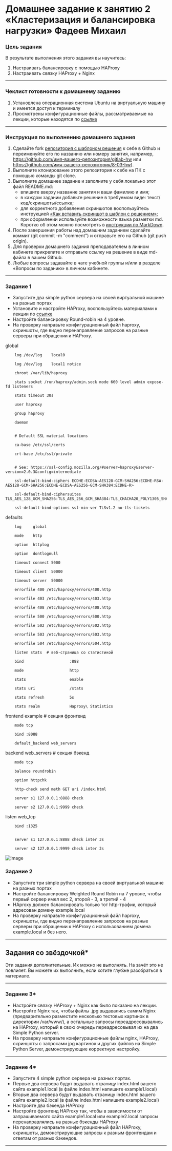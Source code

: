 # Домашнее задание к занятию 2 «Кластеризация и балансировка нагрузки» Фадеев Михаил

### Цель задания
В результате выполнения этого задания вы научитесь:
1. Настраивать балансировку с помощью HAProxy
2. Настраивать связку HAProxy + Nginx

------

### Чеклист готовности к домашнему заданию

1. Установлена операционная система Ubuntu на виртуальную машину и имеется доступ к терминалу
2. Просмотрены конфигурационные файлы, рассматриваемые на лекции, которые находятся по [ссылке](2/)


------


### Инструкция по выполнению домашнего задания

1. Сделайте fork [репозитория c шаблоном решения](https://github.com/netology-code/sys-pattern-homework) к себе в Github и переименуйте его по названию или номеру занятия, например, https://github.com/имя-вашего-репозитория/gitlab-hw или https://github.com/имя-вашего-репозитория/8-03-hw).
2. Выполните клонирование этого репозитория к себе на ПК с помощью команды git clone.
3. Выполните домашнее задание и заполните у себя локально этот файл README.md:
   - впишите вверху название занятия и ваши фамилию и имя;
   - в каждом задании добавьте решение в требуемом виде: текст/код/скриншоты/ссылка;
   - для корректного добавления скриншотов воспользуйтесь инструкцией [«Как вставить скриншот в шаблон с решением»](https://github.com/netology-code/sys-pattern-homework/blob/main/screen-instruction.md);
   - при оформлении используйте возможности языка разметки md. Коротко об этом можно посмотреть в [инструкции по MarkDown](https://github.com/netology-code/sys-pattern-homework/blob/main/md-instruction.md).
4. После завершения работы над домашним заданием сделайте коммит (git commit -m "comment") и отправьте его на Github (git push origin).
5. Для проверки домашнего задания преподавателем в личном кабинете прикрепите и отправьте ссылку на решение в виде md-файла в вашем Github.
6. Любые вопросы задавайте в чате учебной группы и/или в разделе «Вопросы по заданию» в личном кабинете.



------



### Задание 1
- Запустите два simple python сервера на своей виртуальной машине на разных портах
- Установите и настройте HAProxy, воспользуйтесь материалами к лекции по [ссылке](2/)
- Настройте балансировку Round-robin на 4 уровне.
- На проверку направьте конфигурационный файл haproxy, скриншоты, где видно перенаправление запросов на разные серверы при обращении к HAProxy.

global

        log /dev/log    local0
        
        log /dev/log    local1 notice
        
        chroot /var/lib/haproxy
        
        stats socket /run/haproxy/admin.sock mode 660 level admin expose-fd listeners
        
        stats timeout 30s
        
        user haproxy
        
        group haproxy
        
        daemon
        

        # Default SSL material locations
        
        ca-base /etc/ssl/certs
        
        crt-base /etc/ssl/private
        

        # See: https://ssl-config.mozilla.org/#server=haproxy&server-version=2.0.3&config=intermediate
        
        ssl-default-bind-ciphers ECDHE-ECDSA-AES128-GCM-SHA256:ECDHE-RSA-AES128-GCM-SHA256:ECDHE-ECDSA-AES256-GCM-SHA384:ECDHE-R>
        
        ssl-default-bind-ciphersuites TLS_AES_128_GCM_SHA256:TLS_AES_256_GCM_SHA384:TLS_CHACHA20_POLY1305_SHA256
        
        ssl-default-bind-options ssl-min-ver TLSv1.2 no-tls-tickets
        

defaults

        log     global
        
        mode    http
        
        option  httplog
        
        option  dontlognull
        
        timeout connect 5000
        
        timeout client  50000
        
        timeout server  50000
        
        errorfile 400 /etc/haproxy/errors/400.http
        
        errorfile 403 /etc/haproxy/errors/403.http
        
        errorfile 408 /etc/haproxy/errors/408.http
        
        errorfile 500 /etc/haproxy/errors/500.http
        
        errorfile 502 /etc/haproxy/errors/502.http
        
        errorfile 503 /etc/haproxy/errors/503.http
        
        errorfile 504 /etc/haproxy/errors/504.http
                
        listen stats  # веб-страница со статистикой
        
        bind                    :888
        
        mode                    http
        
        stats                   enable
        
        stats uri               /stats
        
        stats refresh           5s
        
        stats realm             Haproxy\ Statistics
        

frontend example  # секция фронтенд

        mode tcp
        
        bind :8088
        
        default_backend web_servers
        

backend web_servers    # секция бэкенд

        mode tcp
        
        balance roundrobin
        
        option httpchk
        
        http-check send meth GET uri /index.html
        
        server s1 127.0.0.1:8888 check
        
        server s2 127.0.0.1:9999 check
        


listen web_tcp


        bind :1325
        

        server s1 127.0.0.1:8888 check inter 3s
        
        server s2 127.0.0.1:9999 check inter 3s
        
![image](https://github.com/FadMikhail/9.2_Clustering-and-load-balancing/assets/132131230/f070f252-bf22-4e2c-8c58-c387b6a7afd3)





### Задание 2
- Запустите три simple python сервера на своей виртуальной машине на разных портах
- Настройте балансировку Weighted Round Robin на 7 уровне, чтобы первый сервер имел вес 2, второй - 3, а третий - 4
- HAproxy должен балансировать только тот http-трафик, который адресован домену example.local
- На проверку направьте конфигурационный файл haproxy, скриншоты, где видно перенаправление запросов на разные серверы при обращении к HAProxy c использованием домена example.local и без него.



---

## Задания со звёздочкой*
Эти задания дополнительные. Их можно не выполнять. На зачёт это не повлияет. Вы можете их выполнить, если хотите глубже разобраться в материале.

---

### Задание 3*
- Настройте связку HAProxy + Nginx как было показано на лекции.
- Настройте Nginx так, чтобы файлы .jpg выдавались самим Nginx (предварительно разместите несколько тестовых картинок в директории /var/www/), а остальные запросы переадресовывались на HAProxy, который в свою очередь переадресовывал их на два Simple Python server.
- На проверку направьте конфигурационные файлы nginx, HAProxy, скриншоты с запросами jpg картинок и других файлов на Simple Python Server, демонстрирующие корректную настройку.

---

### Задание 4*
- Запустите 4 simple python сервера на разных портах.
- Первые два сервера будут выдавать страницу index.html вашего сайта example1.local (в файле index.html напишите example1.local)
- Вторые два сервера будут выдавать страницу index.html вашего сайта example2.local (в файле index.html напишите example2.local)
- Настройте два бэкенда HAProxy
- Настройте фронтенд HAProxy так, чтобы в зависимости от запрашиваемого сайта example1.local или example2.local запросы перенаправлялись на разные бэкенды HAProxy
- На проверку направьте конфигурационный файл HAProxy, скриншоты, демонстрирующие запросы к разным фронтендам и ответам от разных бэкендов.


------
